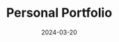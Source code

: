 ---
title: Personal Portfolio
tags: 
  - project
  - featured
client: self
description: A modern portfolio website built with Eleventy.
techStack:
  - HTML/CSS
  - JavaScript
  - Eleventy
links:
  github: https://github.com/yourusername/portfolio
  demo: https://yourportfolio.com
image: /images/projects/portfolio.jpg
featured: true
date: 2024-03-20

--- 